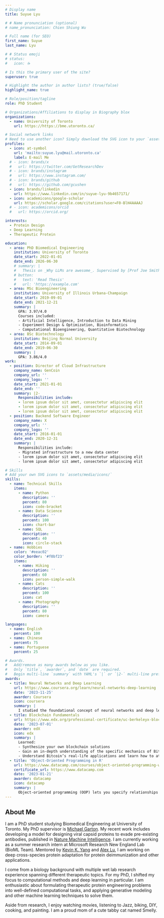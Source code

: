 ```yaml
---
# Display name
title: Suyue Lyu

# # Name pronunciation (optional)
# name_pronunciation: Chien Shiung Wu

# Full name (for SEO)
first_name: Suyue
last_name: Lyu

# # Status emoji
# status:
#   icon: ☕️

# Is this the primary user of the site?
superuser: true

# Highlight the author in author lists? (true/false)
highlight_name: true

# Role/position/tagline
role: PhD Student

# Organizations/Affiliations to display in Biography blox
organizations:
  - name: University of Toronto
    url: https://https://bme.utoronto.ca/

# Social network links
# Need to use another icon? Simply download the SVG icon to your `assets/media/icons/` folder.
profiles:
  - icon: at-symbol
    url: 'mailto:suyue.lyu@mail.utoronto.ca'
    label: E-mail Me
  # - icon: brands/x
  #   url: https://twitter.com/GetResearchDev
  # - icon: brands/instagram
  #   url: https://www.instagram.com/
  # - icon: brands/github
  #   url: https://github.com/gcushen
  - icon: brands/linkedin
    url: https://www.linkedin.com/in/suyue-lyu-9b4657171/
  - icon: academicons/google-scholar
    url: https://scholar.google.com/citations?user=F0-BlH4AAAAJ
  # - icon: academicons/orcid
  #   url: https://orcid.org/

interests:
  - Protein Design
  - Deep Learning
  - Therapeutic Protein

education:
  - area: PhD Biomedical Engineering
    institution: University of Toronto
    date_start: 2022-01-01
    date_end: 2026-06-30
    # summary: |
    #   Thesis on _Why LLMs are awesome_. Supervised by [Prof Joe Smith](https://example.com). Presented papers at 5 IEEE conferences with the contributions being published in 2 Springer journals.
    # button:
    #   text: 'Read Thesis'
    #   url: 'https://example.com'
  - area: MSc Bioengineering
    institution: University of Illinois Urbana-Champaign
    date_start: 2019-09-01
    date_end: 2021-12-21
    summary: |
      GPA: 3.97/4.0
      Courses included:
      - Artificial Intelligence, Introduction to Data Mining
      - Experiment Design & Optimization, Bioinformatics
      - Computational Bioengineering, Quantitative Biotechnology
  - area: BSc Biotechnology
    institution: Beijing Normal University
    date_start: 2014-09-01
    date_end: 2019-06-30
    summary: |
      GPA: 3.86/4.0
work:
  - position: Director of Cloud Infrastructure
    company_name: GenCoin
    company_url: ''
    company_logo: ''
    date_start: 2021-01-01
    date_end: ''
    summary: |2-
      Responsibilities include:
      - lorem ipsum dolor sit amet, consectetur adipiscing elit
      - lorem ipsum dolor sit amet, consectetur adipiscing elit
      - lorem ipsum dolor sit amet, consectetur adipiscing elit
  - position: Backend Software Engineer
    company_name: X
    company_url: ''
    company_logo: ''
    date_start: 2016-01-01
    date_end: 2020-12-31
    summary: |
      Responsibilities include:
      - Migrated infrastructure to a new data center
      - lorem ipsum dolor sit amet, consectetur adipiscing elit
      - lorem ipsum dolor sit amet, consectetur adipiscing elit

# Skills
# Add your own SVG icons to `assets/media/icons/`
skills:
  - name: Technical Skills
    items:
      - name: Python
        description: ''
        percent: 80
        icon: code-bracket
      - name: Data Science
        description: ''
        percent: 100
        icon: chart-bar
      - name: SQL
        description: ''
        percent: 40
        icon: circle-stack
  - name: Hobbies
    color: '#eeac02'
    color_border: '#f0bf23'
    items:
      - name: Hiking
        description: ''
        percent: 60
        icon: person-simple-walk
      - name: Cats
        description: ''
        percent: 100
        icon: cat
      - name: Photography
        description: ''
        percent: 80
        icon: camera

languages:
  - name: English
    percent: 100
  - name: Chinese
    percent: 75
  - name: Portuguese
    percent: 25

# Awards.
#   Add/remove as many awards below as you like.
#   Only `title`, `awarder`, and `date` are required.
#   Begin multi-line `summary` with YAML's `|` or `|2-` multi-line prefix and indent 2 spaces below.
awards:
  - title: Neural Networks and Deep Learning
    url: https://www.coursera.org/learn/neural-networks-deep-learning
    date: '2023-11-25'
    awarder: Coursera
    icon: coursera
    summary: |
      I studied the foundational concept of neural networks and deep learning. By the end, I was familiar with the significant technological trends driving the rise of deep learning; build, train, and apply fully connected deep neural networks; implement efficient (vectorized) neural networks; identify key parameters in a neural network’s architecture; and apply deep learning to your own applications.
  - title: Blockchain Fundamentals
    url: https://www.edx.org/professional-certificate/uc-berkeleyx-blockchain-fundamentals
    date: '2023-07-01'
    awarder: edX
    icon: edx
    summary: |
      Learned:
      - Synthesize your own blockchain solutions
      - Gain an in-depth understanding of the specific mechanics of Bitcoin
      - Understand Bitcoin’s real-life applications and learn how to attack and destroy Bitcoin, Ethereum, smart contracts and Dapps, and alternatives to Bitcoin’s Proof-of-Work consensus algorithm
  - title: 'Object-Oriented Programming in R'
    url: https://www.datacamp.com/courses/object-oriented-programming-with-s3-and-r6-in-r
    certificate_url: https://www.datacamp.com
    date: '2023-01-21'
    awarder: datacamp
    icon: datacamp
    summary: |
      Object-oriented programming (OOP) lets you specify relationships between functions and the objects that they can act on, helping you manage complexity in your code. This is an intermediate level course, providing an introduction to OOP, using the S3 and R6 systems. S3 is a great day-to-day R programming tool that simplifies some of the functions that you write. R6 is especially useful for industry-specific analyses, working with web APIs, and building GUIs.
---
```


## About Me
I am a PhD student studying Biomedical Engineering at University of Toronto. My PhD supervisor is [Michael Garton](http://www.gartonlab.org/). My recent work includes developing a model for designing viral capsid proteins to evade pre-existing antibodies, published in [Nature Machine Intelligence](https://www.nature.com/articles/s42256-023-00787-2). I am currently working as a summer research intern at Microsoft Research New England Lab (BioML Team). Mentored by [Kevin K. Yang](https://yangkky.github.io/about/) and [Alex Lu](https://www.alexluresearch.com/), I am working on deep cross-species protein adaptation for protein deimmunization and other applications.

I come from a biology background with multiple wet lab research experience spanning different therapeutic topics. For my PhD, I shifted my focus to computational methods and deep learning in particular. I am enthusiastic about formulating therapeutic protein engineering problems into well-defined computational tasks, and applying generative modeling and other machine learning techniques to solve them. 

Aside from research, I enjoy watching movies, listening to Jazz, biking, DIY, cooking, and painting. I am a proud mom of a cute tabby cat named Smelly. 